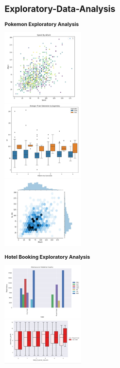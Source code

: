 # Exploratory-Data-Analysis

### Pokemon Exploratory Analysis
<p float="left">
<img src="https://github.com/dwellin98/Exploratory-Data-Analysis/blob/master/images/PokemonEDA1.JPG" width=50% height=50%>
<img src="https://github.com/dwellin98/Exploratory-Data-Analysis/blob/master/images/PokemonEDA2.JPG" width=50% height=50%>
<img src="https://github.com/dwellin98/Exploratory-Data-Analysis/blob/master/images/PokemonEDA3.JPG" width=50% height=50%>
</p>


### Hotel Booking Exploratory Analysis
<img src="https://github.com/dwellin98/Exploratory-Data-Analysis/blob/master/images/Popular By Country.JPG" width=50% height=50%>
<img src="https://github.com/dwellin98/Exploratory-Data-Analysis/blob/master/images/Boxplot Special.JPG" width=50% height=50%>






